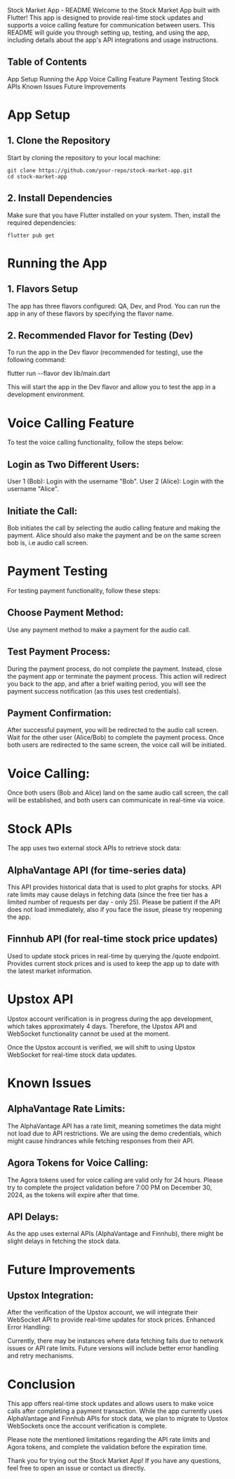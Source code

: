Stock Market App - README
Welcome to the Stock Market App built with Flutter! This app is designed to provide real-time stock updates and supports a voice calling feature for communication between users. This README will guide you through setting up, testing, and using the app, including details about the app's API integrations and usage instructions.

## Table of Contents
App Setup
Running the App
Voice Calling Feature
Payment Testing
Stock APIs
Known Issues
Future Improvements

# App Setup

## 1. Clone the Repository
Start by cloning the repository to your local machine:
```
git clone https://github.com/your-repo/stock-market-app.git
cd stock-market-app
```

## 2. Install Dependencies
Make sure that you have Flutter installed on your system. Then, install the required dependencies:

```
flutter pub get
```

# Running the App
## 1. Flavors Setup
The app has three flavors configured: QA, Dev, and Prod. You can run the app in any of these flavors by specifying the flavor name.

## 2. Recommended Flavor for Testing (Dev)
To run the app in the Dev flavor (recommended for testing), use the following command:

flutter run --flavor dev lib/main.dart

This will start the app in the Dev flavor and allow you to test the app in a development environment.


# Voice Calling Feature
To test the voice calling functionality, follow the steps below:

## Login as Two Different Users:

User 1 (Bob): Login with the username "Bob".
User 2 (Alice): Login with the username "Alice".

## Initiate the Call:

Bob initiates the call by selecting the audio calling feature and making the payment.
Alice should also make the payment and be on the same screen bob is, i.e audio call screen.


# Payment Testing
For testing payment functionality, follow these steps:

## Choose Payment Method:

Use any payment method to make a payment for the audio call.

## Test Payment Process:

During the payment process, do not complete the payment.
Instead, close the payment app or terminate the payment process.
This action will redirect you back to the app, and after a brief waiting period, you will see the payment success notification (as this uses test credentials).

## Payment Confirmation:

After successful payment, you will be redirected to the audio call screen.
Wait for the other user (Alice/Bob) to complete the payment process.
Once both users are redirected to the same screen, the voice call will be initiated.

# Voice Calling:
Once both users (Bob and Alice) land on the same audio call screen, the call will be established, and both users can communicate in real-time via voice.

# Stock APIs
The app uses two external stock APIs to retrieve stock data:

## AlphaVantage API (for time-series data)

This API provides historical data that is used to plot graphs for stocks.
API rate limits may cause delays in fetching data (since the free tier has a limited number of requests per day - only 25). Please be patient if the API does not load immediately, also if you face the issue, please try reopening the app.

## Finnhub API (for real-time stock price updates)

Used to update stock prices in real-time by querying the /quote endpoint.
Provides current stock prices and is used to keep the app up to date with the latest market information.

# Upstox API
Upstox account verification is in progress during the app development, which takes approximately 4 days. Therefore, the Upstox API and WebSocket functionality cannot be used at the moment.

Once the Upstox account is verified, we will shift to using Upstox WebSocket for real-time stock data updates.


# Known Issues
## AlphaVantage Rate Limits:

The AlphaVantage API has a rate limit, meaning sometimes the data might not load due to API restrictions.
We are using the demo credentials, which might cause hindrances while fetching responses from their API.

## Agora Tokens for Voice Calling:
The Agora tokens used for voice calling are valid only for 24 hours.
Please try to complete the project validation before 7:00 PM on December 30, 2024, as the tokens will expire after that time.

## API Delays:
As the app uses external APIs (AlphaVantage and Finnhub), there might be slight delays in fetching the stock data.

# Future Improvements

## Upstox Integration:
After the verification of the Upstox account, we will integrate their WebSocket API to provide real-time updates for stock prices.
Enhanced Error Handling:

Currently, there may be instances where data fetching fails due to network issues or API rate limits. Future versions will include better error handling and retry mechanisms.


# Conclusion
This app offers real-time stock updates and allows users to make voice calls after completing a payment transaction. While the app currently uses AlphaVantage and Finnhub APIs for stock data, we plan to migrate to Upstox WebSockets once the account verification is complete.

Please note the mentioned limitations regarding the API rate limits and Agora tokens, and complete the validation before the expiration time.

Thank you for trying out the Stock Market App! If you have any questions, feel free to open an issue or contact us directly.

